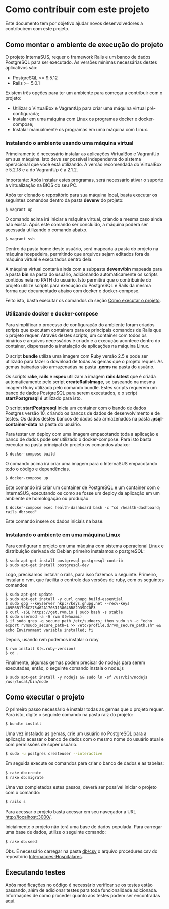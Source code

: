 # Como contribuir com este projeto

Este documento tem por objetivo ajudar novos desenvolvedores a contribuirem com
este projeto.

## Como montar o ambiente de execução do projeto

O projeto InternaSUS, requer o framework Rails e um banco de dados
PostgreSQL para ser executado. As versões mínimas necessárias destes
aplicativos são:

* PostgreSQL >= 9.5.12
* Rails >= 5.0.1

Existem três opções para ter um ambiente para começar a contribuir com o
projeto:
 * Utilizar o VirtualBox e VagrantUp para criar uma máquina virtual
   pré-configurada;
 * Instalar em uma máquina com Linux os programas docker e docker-compose; 
 * Instalar manualmente os programas em uma máquina com Linux.
 
### Instalando o ambiente usando uma máquina virtual

Primeiramente é necessário instalar as aplicações VirtualBox e VagrantUp em sua
máquina. Isto deve ser possível independente do sistema operacional que você
está utilizando. A versão recomendada do VirtualBox é 5.2.18 e a do VagrantUp
é a 2.1.2.

Importante: Após instalar estes programas, será necessário ativar o suporte a
virtualização na BIOS do seu PC.

Após ter clonado o repositório para sua máquina local, basta executar os
seguintes comandos dentro da pasta **devenv** do projeto:

```
$ vagrant up
```
O comando acima irá iniciar a máquina virtual, criando a mesma caso ainda não
exista. Após este comando ser concluído, a máquina poderá ser acessada
utilizando o comando abaixo.

```
$ vagrant ssh
```

Dentro da pasta home deste usuário, será mapeada a pasta do projeto na máquina
hospedeira, permitindo que arquivos sejam editados fora da máquina virtual e
executados dentro dela.

A máquina virtual contará ainda com a subpasta **devenv/bin** mapeada para a
pasta **bin** na pasta do usuário, adicionando automaticamente os scripts
contidos nela no PATH do usuário. Isto permitirá que o contribuinte do projeto
utilize scripts para execução do PostgreSQL e Rails da mesma forma que
documentado abaixo com docker e docker-compose.

Feito isto, basta executar os comandos da seção [Como executar o projeto](#como-executar-o-projeto).

### Utilizando docker e docker-compose

Para simplificar o processo de configuração do ambiente foram criados scripts
que executam containers para os principais comandos de Rails que o projeto
requer. Através destes scripts, um container com todos os binários e arquivos
necessários é criado e a execução acontece dentro do container, dispensando
a instalação de aplicações na máquina Linux.

O script **bundle** utiliza uma imagem com Ruby versão 2.5 e pode ser utilizado
para fazer o download de todas as gemas que o projeto requer. As gemas baixadas
são armazenadas na pasta **.gems** na pasta do usuário.

Os scripts **rake**, **rails** e **rspec** utilizam a imagem **rails:latest**
que é criada automaticamente pelo script **createRailsImage**, se baseando na
mesma imagem Ruby utilizada pelo comando bundle. Estes scripts requerem um
banco de dados PostgreSQL para serem executados, e o script **startPostgresql**
é utilizado para isto.

O script **startPostgresql** inicia um container com o bando de dados Postgres
versão 10, criando os bancos de dados de desenvolvimento e de testes. Os dados
destes bancos de dados são armazenados na pasta **.psql-container-data** na
pasta do usuário.

Para testar um deploy com uma imagem empacotando toda a aplicação e banco de
dados pode ser utilizado o docker-compose. Para isto basta executar na pasta
principal do projeto os comandos abaixo:

```
$ docker-compose build
```
O comando acima irá criar uma imagem para o InternaSUS empacotando todo
o código e dependências.

```
$ docker-compose up
```
Este comando irá criar um container de PostgreSQL e um container com o
InternaSUS, executando os como se fosse um deploy da aplicação em um
ambiente de homologação ou produção. 

```
$ docker-compose exec health-dashboard bash -c "cd /health-dashboard; rails db:seed"
```
Este comando insere os dados iniciais na base.

### Instalando o ambiente em uma máquina Linux

Para configurar o projeto em uma máquina com sistema operacional Linux e distribuição derivada do Debian primeiro
instalamos o postgreSQL:

```
$ sudo apt-get install postgresql postgresql-contrib
$ sudo apt-get install postgresql-dev
```

Logo, precisamos instalar o rails, para isso fazemos o seguinte. Primeiro,
instalar o rvm, que facilita o controle das versões de ruby, com os seguintes comandos

```
$ sudo apt-get update
$ sudo apt-get install -y curl gnupg build-essential
$ sudo gpg --keyserver hkp://keys.gnupg.net --recv-keys 409B6B1796C275462A1703113804BB82D39DC0E3
$ curl -sSL https://get.rvm.io | sudo bash -s stable
$ sudo usermod -a -G rvm $(whoami)
$ if sudo grep -q secure_path /etc/sudoers; then sudo sh -c "echo export rvmsudo_secure_path=1 >> /etc/profile.d/rvm_secure_path.sh" && echo Environment variable installed; fi
```

Depois, usando rvm podemos instalar o ruby

```
$ rvm install $(<.ruby-version)
$ cd .
```

Finalmente, algumas gemas podem precisar do node.js para serem executadas, então, o seguinte comando instala o node.js

```
$ sudo apt-get install -y nodejs && sudo ln -sf /usr/bin/nodejs /usr/local/bin/node
```

## Como executar o projeto

O primeiro passo necessário é instalar todas as gemas que o projeto requer.
Para isto, digite o seguinte comando na pasta raiz do projeto:

```bash
$ bundle install
```

Uma vez instalado as gemas, crie um usuário no PostgreSQL para a aplicação
acessar o banco de dados com o mesmo nome do usuário atual e com permissões
de super usuário.

```bash
$ sudo -u postgres createuser --interactive
```

Em seguida execute os comandos para criar o banco de dados e as tabelas:

```bash
$ rake db:create
$ rake db:migrate
```

Uma vez completados estes passos, deverá ser possível iniciar o projeto com
o comando:

```bash
$ rails s
```

Para acessar o projeto basta acessar em seu navegador a URL
[http://localhost:3000/](http://localhost:3000/).

Inicialmente o projeto não terá uma base de dados populada. Para carregar uma
base de dados, utilize o seguinte comando:

```bash
$ rake db:seed
```

Obs. É necessário carregar na pasta [db/csv](./db/csv) o arquivo procedures.csv
do repositório [Internacoes-Hospitalares](https://gitlab.com/interscity/health-dashboard/Internacoes-Hospitalares).


## Executando testes

Após modificações no código é necessário verificar se os testes estão passando,
além de adicionar testes para toda funcionalidade adicionada. Informações de 
como proceder quanto aos testes podem ser encontradas [aqui](./TESTING.md).
